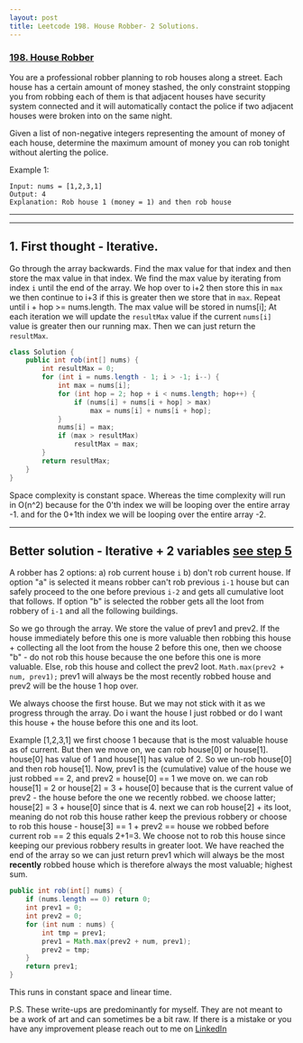 ```yaml
---
layout: post
title: Leetcode 198. House Robber- 2 Solutions.
---
```




### [198. House Robber](https://leetcode.com/problems/house-robber/)


You are a professional robber planning to rob houses along a street. Each house has a certain amount of money stashed, the only constraint stopping you from robbing each of them is that adjacent houses have security system connected and it will automatically contact the police if two adjacent houses were broken into on the same night.

Given a list of non-negative integers representing the amount of money of each house, determine the maximum amount of money you can rob tonight without alerting the police.

 
Example 1:
```
Input: nums = [1,2,3,1]
Output: 4
Explanation: Rob house 1 (money = 1) and then rob house
```
---
---

## 1. First thought - Iterative. 
Go through the array backwards. Find the max value for that index and then store the max value in that index. We find the max value by iterating from index `i` until the end of the array. We hop over to i+2 then store this in `max` we then continue to i+3 if this is greater then we store that in `max`. Repeat until i + hop >= nums.length. The max value will be stored in nums[i];
At each iteration we will update the `resultMax` value if the current `nums[i]` value is greater then our running max. Then we can just return the `resultMax`.

```java
class Solution {
    public int rob(int[] nums) {
        int resultMax = 0;      
        for (int i = nums.length - 1; i > -1; i--) {
            int max = nums[i];
            for (int hop = 2; hop + i < nums.length; hop++) {
                if (nums[i] + nums[i + hop] > max)
                    max = nums[i] + nums[i + hop];
            }
            nums[i] = max;
            if (max > resultMax) 
                resultMax = max;
        }
        return resultMax;
    }
}
```

Space complexity is constant space. Whereas the time complexity will run in O(n^2) because for the 0'th index we will be looping over the entire array -1. and for the 0+1th index we will be looping over the entire array -2.

--- 


## Better solution - Iterative + 2 variables [see step 5](https://leetcode.com/problems/house-robber/discuss/156523/From-good-to-great.-How-to-approach-most-of-DP-problems.)


A robber has 2 options:
a) rob current house `i`
b) don't rob current house.
If option "a" is selected it means robber can't rob previous `i-1` house but can safely proceed to the one before previous `i-2` and gets all cumulative loot that follows.
If option "b" is selected the robber gets all the loot from robbery of `i-1` and all the following buildings.

So we go through the array. We store the value of prev1 and prev2. If the house immediately before this one is more valuable then robbing this house + collecting all the loot from the house 2 before this one, then we choose "b" - do not rob this house because the one before this one is more valuable. Else, rob this house and collect the prev2 loot. `Math.max(prev2 + num, prev1);` 
prev1 will always be the most recently robbed house and prev2 will be the house 1 hop over.

We always choose the first house. But we may not stick with it as we progress through the array.
Do i want the house I just robbed or do I want this house + the house before this one and its loot.

Example [1,2,3,1]
we first choose 1 because that is the most valuable house as of current. But then we move on, we can rob house[0] or house[1]. house[0] has value of 1 and house[1] has value of 2. So we un-rob house[0] and then rob house[1]. 
Now, prev1 is the (cumulative) value of the house we just robbed == 2, and prev2 = house[0] == 1
we move on.
we can rob house[1] = 2 or house[2] = 3 + house[0] because that is the current value of prev2 - the house before the one we recently robbed.
we choose latter; house[2] = 3 + house[0]  since that is 4.
next we can rob house[2] + its loot, meaning do not rob this house rather keep the previous robbery or choose to rob this house - house[3] == 1 + prev2 == house we robbed before current rob == 2 this equals 2+1=3. We choose not to rob this house since keeping our previous robbery results in greater loot. We have reached the end of the array so we can just return prev1 which will always be the most **recently** robbed house which is therefore always the most valuable; highest sum.

```java
public int rob(int[] nums) {
    if (nums.length == 0) return 0;
    int prev1 = 0;
    int prev2 = 0;
    for (int num : nums) {
        int tmp = prev1;
        prev1 = Math.max(prev2 + num, prev1);
        prev2 = tmp;
    }
    return prev1;
}
```

This runs in constant space and linear time.

P.S. These write-ups are predominantly for myself. They are not meant to be a work of art and can sometimes be a bit raw. If there is a mistake or you have any improvement please reach out to me on [LinkedIn](https://www.linkedin.com/in/aaronfarntrog/)